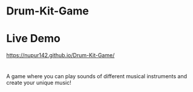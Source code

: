 # Drum-Kit-Game
# Live Demo
https://nupur142.github.io/Drum-Kit-Game/
#
A game where you can play sounds of different musical instruments and create your unique music!
